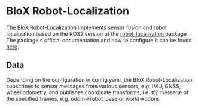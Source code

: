 # BloX Robot-Localization

The BloX Robot-Localization implements sensor fusion and robot localization based on the ROS2 version of the [robot_localization](https://github.com/cra-ros-pkg/robot_localization) package. The package's official documentation and how to configure it can be found [here](http://docs.ros.org/en/noetic/api/robot_localization/html/index.html).

## Data

Depending on the configuration in config.yaml, the BloX Robot-Localization subscribes to sensor messages from various sensors, e.g. IMU, GNSS, wheel odometry, and publishes coordinate transforms, i.e. tf2 message of the specified frames, e.g. odom->robot_base or world->odom. 
